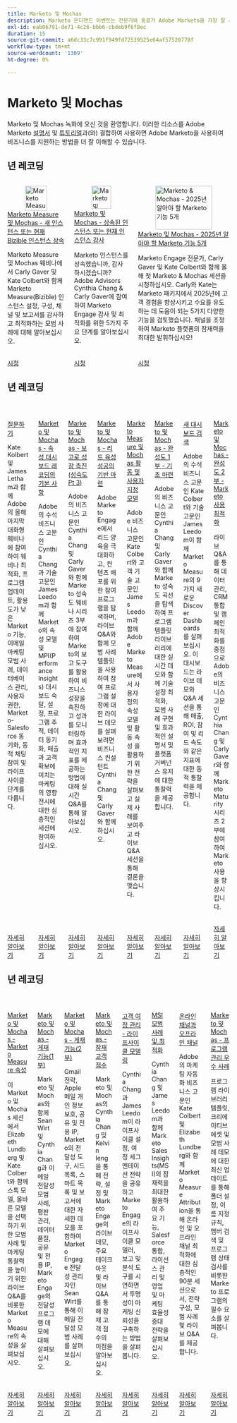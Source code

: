 ```yaml
---
title: Marketo 및 Mochas
description: Marketo 온디맨드 이벤트는 전문가와 동료가 Adobe Marketo을 가장 잘 사용하는 방법에 대한 생각과 아이디어를 공유한 비디오 라이브러리입니다.
exl-id: eab06791-de71-4c26-bbb6-cbdeb9f6f8ec
duration: 15
source-git-commit: a6dc33c7c991f949fd72539525e64af57520778f
workflow-type: tm+mt
source-wordcount: '1309'
ht-degree: 0%

---
```


# Marketo 및 Mochas

Marketo 및 Mochas 녹화에 오신 것을 환영합니다. 이러한 리소스를 Adobe Marketo [설명서](https://experienceleague.adobe.com/docs/marketo-engage.html?lang=ko) 및 [튜토리얼](https://experienceleague.adobe.com/docs/marketo-learn/tutorials/overview.html?lang=ko)과(와) 결합하여 사용하면 Adobe Marketo을 사용하여 비즈니스를 지원하는 방법을 더 잘 이해할 수 있습니다.

## 년 레코딩

<!-- CARDS

{cta  = Watch}

* 2025/inheriting-bizible-instance.md
* 2025/auditing-inherited-instance.md
* 2025/5-features-to-know.md
-->
<!-- START CARDS HTML - DO NOT MODIFY BY HAND -->
<div class="columns">
    <div class="column is-half-tablet is-half-desktop is-one-third-widescreen" aria-label="Marketo Measure and Mochas - Inheriting a New or Current Bizible Instance">
        <div class="card" style="height: 100%; display: flex; flex-direction: column; height: 100%;">
            <div class="card-image">
                <figure class="image x-is-16by9">
                    <a href="2025/inheriting-bizible-instance.md" title="Marketo Measure 및 Mochas - 새 인스턴스 또는 현재 Bizible 인스턴스 상속" target="_blank" rel="referrer">
                        <img class="is-bordered-r-small" src="https://video.tv.adobe.com/v/3459038/?format=jpeg&nocache=1749739012261" alt="Marketo Measure 및 Mochas - 새 인스턴스 또는 현재 Bizible 인스턴스 상속"
                             style="width: 100%; aspect-ratio: 16 / 9; object-fit: cover; overflow: hidden; display: block; margin: auto;">
                    </a>
                </figure>
            </div>
            <div class="card-content is-padded-small" style="display: flex; flex-direction: column; flex-grow: 1; justify-content: space-between;">
                <div class="top-card-content">
                    <p class="headline is-size-6 has-text-weight-bold">
                        <a href="2025/inheriting-bizible-instance.md" target="_blank" rel="referrer" title="Marketo Measure 및 Mochas - 새 인스턴스 또는 현재 Bizible 인스턴스 상속">Marketo Measure 및 Mochas - 새 인스턴스 또는 현재 Bizible 인스턴스 상속</a>
                    </p>
                    <p class="is-size-6">Marketo Measure 및 Mochas 웨비나에서 Carly Gaver 및 Kate Colbert와 함께 Marketo Measure(Bizible) 인스턴스 설정, 구성, 채널 및 보고서를 감사하고 최적화하는 모범 사례에 대해 알아보십시오.</p>
                </div>
                <a href="2025/inheriting-bizible-instance.md" target="_blank" rel="referrer" class="spectrum-Button spectrum-Button--outline spectrum-Button--primary spectrum-Button--sizeM" style="align-self: flex-start; margin-top: 1rem;">
                    <span class="spectrum-Button-label has-no-wrap has-text-weight-bold">시청</span>
                </a>
            </div>
        </div>
    </div>
    <div class="column is-half-tablet is-half-desktop is-one-third-widescreen" aria-label="Marketo & Mochas - Auditing an Inherited or Current Instance">
        <div class="card" style="height: 100%; display: flex; flex-direction: column; height: 100%;">
            <div class="card-image">
                <figure class="image x-is-16by9">
                    <a href="2025/auditing-inherited-instance.md" title="Marketo 및 Mochas - 상속된 인스턴스 또는 현재 인스턴스 감사" target="_blank" rel="referrer">
                        <img class="is-bordered-r-small" src="https://video.tv.adobe.com/v/3459034/?format=jpeg&nocache=1749739012233" alt="Marketo 및 Mochas - 상속된 인스턴스 또는 현재 인스턴스 감사"
                             style="width: 100%; aspect-ratio: 16 / 9; object-fit: cover; overflow: hidden; display: block; margin: auto;">
                    </a>
                </figure>
            </div>
            <div class="card-content is-padded-small" style="display: flex; flex-direction: column; flex-grow: 1; justify-content: space-between;">
                <div class="top-card-content">
                    <p class="headline is-size-6 has-text-weight-bold">
                        <a href="2025/auditing-inherited-instance.md" target="_blank" rel="referrer" title="Marketo 및 Mochas - 상속된 인스턴스 또는 현재 인스턴스 감사">Marketo 및 Mochas - 상속된 인스턴스 또는 현재 인스턴스 감사</a>
                    </p>
                    <p class="is-size-6">Marketo 인스턴스를 상속했습니까, 감사하시겠습니까? Adobe Advisors Cynthia Chang &amp; Carly Gaver에 참여하여 Marketo Engage 감사 및 최적화를 위한 5가지 주요 단계를 알아보십시오.</p>
                </div>
                <a href="2025/auditing-inherited-instance.md" target="_blank" rel="referrer" class="spectrum-Button spectrum-Button--outline spectrum-Button--primary spectrum-Button--sizeM" style="align-self: flex-start; margin-top: 1rem;">
                    <span class="spectrum-Button-label has-no-wrap has-text-weight-bold">시청</span>
                </a>
            </div>
        </div>
    </div>
    <div class="column is-half-tablet is-half-desktop is-one-third-widescreen" aria-label="Marketo & Mochas - 5 Marketo Features to Know in 2025">
        <div class="card" style="height: 100%; display: flex; flex-direction: column; height: 100%;">
            <div class="card-image">
                <figure class="image x-is-16by9">
                    <a href="2025/5-features-to-know.md" title="Marketo &amp; Mochas - 2025년 알아야 할 Marketo 기능 5개" target="_blank" rel="referrer">
                        <img class="is-bordered-r-small" src="https://video.tv.adobe.com/v/3444165/?format=jpeg&nocache=1749739012247" alt="Marketo &amp; Mochas - 2025년 알아야 할 Marketo 기능 5개"
                             style="width: 100%; aspect-ratio: 16 / 9; object-fit: cover; overflow: hidden; display: block; margin: auto;">
                    </a>
                </figure>
            </div>
            <div class="card-content is-padded-small" style="display: flex; flex-direction: column; flex-grow: 1; justify-content: space-between;">
                <div class="top-card-content">
                    <p class="headline is-size-6 has-text-weight-bold">
                        <a href="2025/5-features-to-know.md" target="_blank" rel="referrer" title="Marketo &amp; Mochas - 2025년 알아야 할 Marketo 기능 5개">Marketo 및 Mochas - 2025년 알아야 할 Marketo 기능 5개</a>
                    </p>
                    <p class="is-size-6">Marketo Engage 전문가, Carly Gaver 및 Kate Colbert와 함께 올해 첫 Marketo &amp; Mochas 세션을 시청하십시오. Carly와 Kate는 Marketo 패키지에서 2025년에 고객 경험을 향상시키고 수요를 유도하는 데 도움이 되는 5가지 다양한 기능을 검토했습니다. 채널을 조정하여 Marketo 플랫폼의 잠재력을 최대한 발휘하십시오!</p>
                </div>
                <a href="2025/5-features-to-know.md" target="_blank" rel="referrer" class="spectrum-Button spectrum-Button--outline spectrum-Button--primary spectrum-Button--sizeM" style="align-self: flex-start; margin-top: 1rem;">
                    <span class="spectrum-Button-label has-no-wrap has-text-weight-bold">시청</span>
                </a>
            </div>
        </div>
    </div>
</div>
<!-- END CARDS HTML - DO NOT MODIFY BY HAND -->

## 년 레코딩

<!-- CARDS

* 2024/ask-me-anything.md
* 2024/attribution-dashboard-recording.md
* 2024/drive-growth-with-reporting.md
* 2024/lead-nurture-success.md
* 2024/marketo-measure-and-mochas-activities-and-custom-models.md
* 2024/maturity-part1-foundation.md
* 2024/new-discover-dashboard.md
* 2024/optimize-marketo-usage.md

-->
<!-- START CARDS HTML - DO NOT MODIFY BY HAND -->
<div class="columns">
    <div class="column is-half-tablet is-half-desktop is-one-third-widescreen" aria-label="Ask Me Anything">
        <div class="card" style="height: 100%; display: flex; flex-direction: column; height: 100%;">
            <div class="card-image">
                <figure class="image x-is-16by9">
                    <a href="2024/ask-me-anything.md" title="무엇이든 묻기" target="_blank" rel="referrer">
                        <img class="is-bordered-r-small" src="https://video.tv.adobe.com/v/3438195/?format=jpeg&nocache=1749739013183" alt="무엇이든 묻기"
                             style="width: 100%; aspect-ratio: 16 / 9; object-fit: cover; overflow: hidden; display: block; margin: auto;">
                    </a>
                </figure>
            </div>
            <div class="card-content is-padded-small" style="display: flex; flex-direction: column; flex-grow: 1; justify-content: space-between;">
                <div class="top-card-content">
                    <p class="headline is-size-6 has-text-weight-bold">
                        <a href="2024/ask-me-anything.md" target="_blank" rel="referrer" title="무엇이든 묻기">질문하기</a>
                    </p>
                    <p class="is-size-6">Kate Kolbert 및 James Letham과 함께 Adobe의 올해 마지막 대화형 웨비나에 참여하여 웨비나 최적화, 프로그램 업데이트, 활용도가 낮은 Marketo 기능, 이메일 마케팅 모범 사례, 데이터베이스 관리, 사용자 권한, Marketo-Salesforce 동기화, 동적 채팅 참여 및 라이프사이클 단계를 다룹니다.</p>
                </div>
                <a href="2024/ask-me-anything.md" target="_blank" rel="referrer" class="spectrum-Button spectrum-Button--outline spectrum-Button--primary spectrum-Button--sizeM" style="align-self: flex-start; margin-top: 1rem;">
                    <span class="spectrum-Button-label has-no-wrap has-text-weight-bold">자세히 알아보기</span>
                </a>
            </div>
        </div>
    </div>
    <div class="column is-half-tablet is-half-desktop is-one-third-widescreen" aria-label="Marketo & Mochas - Fundamentals of Attribution Dashboards Recording">
        <div class="card" style="height: 100%; display: flex; flex-direction: column; height: 100%;">
            <div class="card-image">
                <figure class="image x-is-16by9">
                    <a href="2024/attribution-dashboard-recording.md" title="Marketo 및 Mochas - 기여도 분석 대시보드 기록의 기본 사항" target="_blank" rel="referrer">
                        <img class="is-bordered-r-small" src="https://video.tv.adobe.com/v/3427255/?format=jpeg&nocache=1749739013155" alt="Marketo 및 Mochas - 기여도 분석 대시보드 기록의 기본 사항"
                             style="width: 100%; aspect-ratio: 16 / 9; object-fit: cover; overflow: hidden; display: block; margin: auto;">
                    </a>
                </figure>
            </div>
            <div class="card-content is-padded-small" style="display: flex; flex-direction: column; flex-grow: 1; justify-content: space-between;">
                <div class="top-card-content">
                    <p class="headline is-size-6 has-text-weight-bold">
                        <a href="2024/attribution-dashboard-recording.md" target="_blank" rel="referrer" title="Marketo 및 Mochas - 기여도 분석 대시보드 기록의 기본 사항">Marketo 및 Mochas - 속성 대시보드 레코딩의 기본 사항</a>
                    </p>
                    <p class="is-size-6">Adobe의 수석 비즈니스 고문인 Cynthia Chang과 기술 고문인 James Leedom과 함께 Marketo의 속성 모델 및 MPI(Performance Insights) 대시보드 숙달, 설정, 프로그램 추적, 데이터 동기화, 매출과 고객 확보에 미치는 마케팅의 영향 전시에 대한 심층적인 세션에 참여하십시오.</p>
                </div>
                <a href="2024/attribution-dashboard-recording.md" target="_blank" rel="referrer" class="spectrum-Button spectrum-Button--outline spectrum-Button--primary spectrum-Button--sizeM" style="align-self: flex-start; margin-top: 1rem;">
                    <span class="spectrum-Button-label has-no-wrap has-text-weight-bold">자세히 알아보기</span>
                </a>
            </div>
        </div>
    </div>
    <div class="column is-half-tablet is-half-desktop is-one-third-widescreen" aria-label="Marketo & Mochas - Driving Growth with Reporting (Maturity Pt 3)">
        <div class="card" style="height: 100%; display: flex; flex-direction: column; height: 100%;">
            <div class="card-image">
                <figure class="image x-is-16by9">
                    <a href="2024/drive-growth-with-reporting.md" title="Marketo 및 Mochas - 보고로 성장 주도(성숙도 Pt 3)" target="_blank" rel="referrer">
                        <img class="is-bordered-r-small" src="https://video.tv.adobe.com/v/3435407/?format=jpeg&nocache=1749739013210" alt="Marketo 및 Mochas - 보고로 성장 주도(성숙도 Pt 3)"
                             style="width: 100%; aspect-ratio: 16 / 9; object-fit: cover; overflow: hidden; display: block; margin: auto;">
                    </a>
                </figure>
            </div>
            <div class="card-content is-padded-small" style="display: flex; flex-direction: column; flex-grow: 1; justify-content: space-between;">
                <div class="top-card-content">
                    <p class="headline is-size-6 has-text-weight-bold">
                        <a href="2024/drive-growth-with-reporting.md" target="_blank" rel="referrer" title="Marketo 및 Mochas - 보고로 성장 주도(성숙도 Pt 3)">Marketo 및 Mochas - 보고로 성장 촉진(성숙도 Pt 3)</a>
                    </p>
                    <p class="is-size-6">Adobe의 비즈니스 고문인 Cynthia Chang 및 Carly Gaver와 함께 Marketo 성숙도 웨비나 시리즈 3부에 참여하여 Marketo의 보고 도구를 활용하여 비즈니스 성장을 촉진하고 성과를 모니터링하며 효과적인 지표를 제공하는 방법에 대해 실시간 Q&amp;A를 통해 알아보십시오.</p>
                </div>
                <a href="2024/drive-growth-with-reporting.md" target="_blank" rel="referrer" class="spectrum-Button spectrum-Button--outline spectrum-Button--primary spectrum-Button--sizeM" style="align-self: flex-start; margin-top: 1rem;">
                    <span class="spectrum-Button-label has-no-wrap has-text-weight-bold">자세히 알아보기</span>
                </a>
            </div>
        </div>
    </div>
    <div class="column is-half-tablet is-half-desktop is-one-third-widescreen" aria-label="Marketo & Mochas - Laying the Foundation for Lead Nurture Success">
        <div class="card" style="height: 100%; display: flex; flex-direction: column; height: 100%;">
            <div class="card-image">
                <figure class="image x-is-16by9">
                    <a href="2024/lead-nurture-success.md" title="Marketo 및 Mochas - 리드 육성 성공의 기반 마련" target="_blank" rel="referrer">
                        <img class="is-bordered-r-small" src="https://video.tv.adobe.com/v/3429436/?format=jpeg&nocache=1749739013195" alt="Marketo 및 Mochas - 리드 육성 성공의 기반 마련"
                             style="width: 100%; aspect-ratio: 16 / 9; object-fit: cover; overflow: hidden; display: block; margin: auto;">
                    </a>
                </figure>
            </div>
            <div class="card-content is-padded-small" style="display: flex; flex-direction: column; flex-grow: 1; justify-content: space-between;">
                <div class="top-card-content">
                    <p class="headline is-size-6 has-text-weight-bold">
                        <a href="2024/lead-nurture-success.md" target="_blank" rel="referrer" title="Marketo 및 Mochas - 리드 육성 성공의 기반 마련">Marketo 및 Mochas - 리드 육성 성공의 기반 마련</a>
                    </p>
                    <p class="is-size-6">Adobe Marketo Engage에서 리드 양육을 극대화하고, 컨텐츠 배포를 위한 참여 프로그램을 탐색하며, 라이브 Q&amp;A와 함께 모범 사례 템플릿을 사용하여 참여 프로그램 설정에 대한 라이브 데모를 살펴보려면 비즈니스 컨설턴트 Cynthia Chang 및 Carly Gaver와 함께하십시오.</p>
                </div>
                <a href="2024/lead-nurture-success.md" target="_blank" rel="referrer" class="spectrum-Button spectrum-Button--outline spectrum-Button--primary spectrum-Button--sizeM" style="align-self: flex-start; margin-top: 1rem;">
                    <span class="spectrum-Button-label has-no-wrap has-text-weight-bold">자세히 알아보기</span>
                </a>
            </div>
        </div>
    </div>
    <div class="column is-half-tablet is-half-desktop is-one-third-widescreen" aria-label="Marketo Measure & Mochas Activities and Custom Models">
        <div class="card" style="height: 100%; display: flex; flex-direction: column; height: 100%;">
            <div class="card-image">
                <figure class="image x-is-16by9">
                    <a href="2024/marketo-measure-and-mochas-activities-and-custom-models.md" title="Marketo Measure 및 Mochas 활동 및 사용자 지정 모델" target="_blank" rel="referrer">
                        <img class="is-bordered-r-small" src="https://video.tv.adobe.com/v/3432603/?format=jpeg&nocache=1749739013169" alt="Marketo Measure 및 Mochas 활동 및 사용자 지정 모델"
                             style="width: 100%; aspect-ratio: 16 / 9; object-fit: cover; overflow: hidden; display: block; margin: auto;">
                    </a>
                </figure>
            </div>
            <div class="card-content is-padded-small" style="display: flex; flex-direction: column; flex-grow: 1; justify-content: space-between;">
                <div class="top-card-content">
                    <p class="headline is-size-6 has-text-weight-bold">
                        <a href="2024/marketo-measure-and-mochas-activities-and-custom-models.md" target="_blank" rel="referrer" title="Marketo Measure 및 Mochas 활동 및 사용자 지정 모델">Marketo Measure 및 Mochas 활동 및 사용자 지정 모델</a>
                    </p>
                    <p class="is-size-6">Adobe 비즈니스 고문인 Kate Colbert와 고객 기술 고문인 James Leedom과 함께 Adobe Marketo Measure에서 사용자 정의 속성 모델 및 활동 속성 을 활용하기 위한 전략을 살펴보고 실제 사례를 보여주고 라이브 Q&amp;A 세션을 통해 결론을 맺습니다.</p>
                </div>
                <a href="2024/marketo-measure-and-mochas-activities-and-custom-models.md" target="_blank" rel="referrer" class="spectrum-Button spectrum-Button--outline spectrum-Button--primary spectrum-Button--sizeM" style="align-self: flex-start; margin-top: 1rem;">
                    <span class="spectrum-Button-label has-no-wrap has-text-weight-bold">자세히 알아보기</span>
                </a>
            </div>
        </div>
    </div>
    <div class="column is-half-tablet is-half-desktop is-one-third-widescreen" aria-label="Marketo & Mochas - Maturity Part 1 - Laying the Foundation">
        <div class="card" style="height: 100%; display: flex; flex-direction: column; height: 100%;">
            <div class="card-image">
                <figure class="image x-is-16by9">
                    <a href="2024/maturity-part1-foundation.md" title="Marketo &amp; Mochas - 완성도 1부 - 기초 마련" target="_blank" rel="referrer">
                        <img class="is-bordered-r-small" src="https://video.tv.adobe.com/v/3432499/?format=jpeg&nocache=1749739013247" alt="Marketo &amp; Mochas - 완성도 1부 - 기초 마련"
                             style="width: 100%; aspect-ratio: 16 / 9; object-fit: cover; overflow: hidden; display: block; margin: auto;">
                    </a>
                </figure>
            </div>
            <div class="card-content is-padded-small" style="display: flex; flex-direction: column; flex-grow: 1; justify-content: space-between;">
                <div class="top-card-content">
                    <p class="headline is-size-6 has-text-weight-bold">
                        <a href="2024/maturity-part1-foundation.md" target="_blank" rel="referrer" title="Marketo &amp; Mochas - 완성도 1부 - 기초 마련">Marketo 및 Mochas - 완성도 1부 - 기초 마련</a>
                    </p>
                    <p class="is-size-6">Adobe의 비즈니스 고문인 Cynthia Chang 및 Carly Gaver와 함께 Marketo 성숙도 곡선을 탐색하여 프로그램 템플릿 라이브러리에 대한 실시간 데모와 함께 기술 설정 최적화, 모범 사례 구현 및 효과적인 설명서 및 플랫폼 거버넌스 유지에 대한 통찰력을 제공합니다.</p>
                </div>
                <a href="2024/maturity-part1-foundation.md" target="_blank" rel="referrer" class="spectrum-Button spectrum-Button--outline spectrum-Button--primary spectrum-Button--sizeM" style="align-self: flex-start; margin-top: 1rem;">
                    <span class="spectrum-Button-label has-no-wrap has-text-weight-bold">자세히 알아보기</span>
                </a>
            </div>
        </div>
    </div>
    <div class="column is-half-tablet is-half-desktop is-one-third-widescreen" aria-label="New Discover Dashboards">
        <div class="card" style="height: 100%; display: flex; flex-direction: column; height: 100%;">
            <div class="card-image">
                <figure class="image x-is-16by9">
                    <a href="2024/new-discover-dashboard.md" title="새 대시보드 검색" target="_blank" rel="referrer">
                        <img class="is-bordered-r-small" src="https://video.tv.adobe.com/v/3428405/?format=jpeg&nocache=1749739013235" alt="새 대시보드 검색"
                             style="width: 100%; aspect-ratio: 16 / 9; object-fit: cover; overflow: hidden; display: block; margin: auto;">
                    </a>
                </figure>
            </div>
            <div class="card-content is-padded-small" style="display: flex; flex-direction: column; flex-grow: 1; justify-content: space-between;">
                <div class="top-card-content">
                    <p class="headline is-size-6 has-text-weight-bold">
                        <a href="2024/new-discover-dashboard.md" target="_blank" rel="referrer" title="새 대시보드 검색">새 대시보드 검색</a>
                    </p>
                    <p class="is-size-6">Adobe의 수석 비즈니스 고문인 Kate Colbert와 기술 고문인 James Leedom이 함께 Marketo Measure의 9가지 새로운 Discover Dashboards를 살펴보십시오. 이 대시보드는 라이브 데모와 Q&amp;A 세션을 통해 매출, ROI, 참여 및 리드 속도와 같은 지표에 대한 동적 통찰력을 제공합니다.</p>
                </div>
                <a href="2024/new-discover-dashboard.md" target="_blank" rel="referrer" class="spectrum-Button spectrum-Button--outline spectrum-Button--primary spectrum-Button--sizeM" style="align-self: flex-start; margin-top: 1rem;">
                    <span class="spectrum-Button-label has-no-wrap has-text-weight-bold">자세히 알아보기</span>
                </a>
            </div>
        </div>
    </div>
    <div class="column is-half-tablet is-half-desktop is-one-third-widescreen" aria-label="Marketo & Mochas - Maturity Part 2 - Optimizing Your Marketo Usage">
        <div class="card" style="height: 100%; display: flex; flex-direction: column; height: 100%;">
            <div class="card-image">
                <figure class="image x-is-16by9">
                    <a href="2024/optimize-marketo-usage.md" title="Marketo 및 Mochas - 완성도 2부 - Marketo 사용 최적화" target="_blank" rel="referrer">
                        <img class="is-bordered-r-small" src="https://video.tv.adobe.com/v/3434699/?format=jpeg&nocache=1749739013222" alt="Marketo 및 Mochas - 완성도 2부 - Marketo 사용 최적화"
                             style="width: 100%; aspect-ratio: 16 / 9; object-fit: cover; overflow: hidden; display: block; margin: auto;">
                    </a>
                </figure>
            </div>
            <div class="card-content is-padded-small" style="display: flex; flex-direction: column; flex-grow: 1; justify-content: space-between;">
                <div class="top-card-content">
                    <p class="headline is-size-6 has-text-weight-bold">
                        <a href="2024/optimize-marketo-usage.md" target="_blank" rel="referrer" title="Marketo 및 Mochas - 완성도 2부 - Marketo 사용 최적화">Marketo 및 Mochas - 완성도 2부 - Marketo 사용 최적화</a>
                    </p>
                    <p class="is-size-6">라이브 Q&amp;A를 통해 데이터 관리, CRM 통합 및 캠페인 최적화를 중점으로 Adobe의 비즈니스 고문인 Cynthia Chang 및 Carly Gaver와 함께 Marketo Maturity 시리즈 2부에 참여하여 Marketo 사용을 향상시킵니다.</p>
                </div>
                <a href="2024/optimize-marketo-usage.md" target="_blank" rel="referrer" class="spectrum-Button spectrum-Button--outline spectrum-Button--primary spectrum-Button--sizeM" style="align-self: flex-start; margin-top: 1rem;">
                    <span class="spectrum-Button-label has-no-wrap has-text-weight-bold">자세히 알아보기</span>
                </a>
            </div>
        </div>
    </div>
</div>
<!-- END CARDS HTML - DO NOT MODIFY BY HAND -->

## 년 레코딩

<!-- CARDS

* 2023/attribution.md
* 2023/deliverability-part-one.md
* 2023/deliverability-part-two.md
* 2023/lead-scoring.md
* 2023/lifecycle-modeling.md
* 2023/msi-best-practices.md
* 2023/online-offline.md
* 2023/program-management.md

-->
<!-- START CARDS HTML - DO NOT MODIFY BY HAND -->
<div class="columns">
    <div class="column is-half-tablet is-half-desktop is-one-third-widescreen" aria-label="Marketo and Mochas - Marketo Measure Attribution">
        <div class="card" style="height: 100%; display: flex; flex-direction: column; height: 100%;">
            <div class="card-image">
                <figure class="image x-is-16by9">
                    <a href="2023/attribution.md" title="Marketo 및 Mochas - Marketo Measure 속성" target="_blank" rel="referrer">
                        <img class="is-bordered-r-small" src="https://video.tv.adobe.com/v/3413506/?format=jpeg&nocache=1749739013472" alt="Marketo 및 Mochas - Marketo Measure 속성"
                             style="width: 100%; aspect-ratio: 16 / 9; object-fit: cover; overflow: hidden; display: block; margin: auto;">
                    </a>
                </figure>
            </div>
            <div class="card-content is-padded-small" style="display: flex; flex-direction: column; flex-grow: 1; justify-content: space-between;">
                <div class="top-card-content">
                    <p class="headline is-size-6 has-text-weight-bold">
                        <a href="2023/attribution.md" target="_blank" rel="referrer" title="Marketo 및 Mochas - Marketo Measure 속성">Marketo 및 Mochas - Marketo Measure 속성</a>
                    </p>
                    <p class="is-size-6">이 Marketo 및 Mochas 세션에서 Elizabeth Lundberg 및 Kate Colbert와 함께 스톡 모델, 올바른 모델을 선택하기 위한 모범 사례 및 마케팅 통찰력을 높이기 위한 라이브 Q&amp;A를 비롯한 Marketo Measure의 속성을 살펴보십시오.</p>
                </div>
                <a href="2023/attribution.md" target="_blank" rel="referrer" class="spectrum-Button spectrum-Button--outline spectrum-Button--primary spectrum-Button--sizeM" style="align-self: flex-start; margin-top: 1rem;">
                    <span class="spectrum-Button-label has-no-wrap has-text-weight-bold">자세히 알아보기</span>
                </a>
            </div>
        </div>
    </div>
    <div class="column is-half-tablet is-half-desktop is-one-third-widescreen" aria-label="Marketo and Mochas - Deliverability (Part 1)">
        <div class="card" style="height: 100%; display: flex; flex-direction: column; height: 100%;">
            <div class="card-image">
                <figure class="image x-is-16by9">
                    <a href="2023/deliverability-part-one.md" title="Marketo 및 Mochas - 전달성(1부)" target="_blank" rel="referrer">
                        <img class="is-bordered-r-small" src="https://video.tv.adobe.com/v/3416666/?format=jpeg&nocache=1749739013447" alt="Marketo 및 Mochas - 전달성(1부)"
                             style="width: 100%; aspect-ratio: 16 / 9; object-fit: cover; overflow: hidden; display: block; margin: auto;">
                    </a>
                </figure>
            </div>
            <div class="card-content is-padded-small" style="display: flex; flex-direction: column; flex-grow: 1; justify-content: space-between;">
                <div class="top-card-content">
                    <p class="headline is-size-6 has-text-weight-bold">
                        <a href="2023/deliverability-part-one.md" target="_blank" rel="referrer" title="Marketo 및 Mochas - 전달성(1부)">Marketo 및 Mochas - 게재 기능(1부)</a>
                    </p>
                    <p class="is-size-6">Marketo 및 Mochas와 함께 Sean Wirt 및 Cynthia Chang과 이메일 전달성 모범 사례, 평판 관리, 데이터 품질, 공유 및 전용 IP, Marketo Engage의 전달성 프로그램 데모에 대해 살펴보십시오.</p>
                </div>
                <a href="2023/deliverability-part-one.md" target="_blank" rel="referrer" class="spectrum-Button spectrum-Button--outline spectrum-Button--primary spectrum-Button--sizeM" style="align-self: flex-start; margin-top: 1rem;">
                    <span class="spectrum-Button-label has-no-wrap has-text-weight-bold">자세히 알아보기</span>
                </a>
            </div>
        </div>
    </div>
    <div class="column is-half-tablet is-half-desktop is-one-third-widescreen" aria-label="Marketo and Mochas - Deliverability (Part 2)">
        <div class="card" style="height: 100%; display: flex; flex-direction: column; height: 100%;">
            <div class="card-image">
                <figure class="image x-is-16by9">
                    <a href="2023/deliverability-part-two.md" title="Marketo 및 Mochas - 전달성(2부)" target="_blank" rel="referrer">
                        <img class="is-bordered-r-small" src="https://video.tv.adobe.com/v/3418668/?format=jpeg&nocache=1749739013485" alt="Marketo 및 Mochas - 전달성(2부)"
                             style="width: 100%; aspect-ratio: 16 / 9; object-fit: cover; overflow: hidden; display: block; margin: auto;">
                    </a>
                </figure>
            </div>
            <div class="card-content is-padded-small" style="display: flex; flex-direction: column; flex-grow: 1; justify-content: space-between;">
                <div class="top-card-content">
                    <p class="headline is-size-6 has-text-weight-bold">
                        <a href="2023/deliverability-part-two.md" target="_blank" rel="referrer" title="Marketo 및 Mochas - 전달성(2부)">Marketo 및 Mochas - 게재 기능(2부)</a>
                    </p>
                    <p class="is-size-6">Gmail 전략, Apple 메일 개인 정보 보호, 공유 및 전용 IP, Marketo의 전달성 도구, 시드 목록, 스마트 목록 및 보고서에 대한 자세한 데모를 포함하여 Marketo Engage 전달성 관리자인 Sean Wirt를 통해 이메일 전달성 모범 사례를 살펴보십시오.</p>
                </div>
                <a href="2023/deliverability-part-two.md" target="_blank" rel="referrer" class="spectrum-Button spectrum-Button--outline spectrum-Button--primary spectrum-Button--sizeM" style="align-self: flex-start; margin-top: 1rem;">
                    <span class="spectrum-Button-label has-no-wrap has-text-weight-bold">자세히 알아보기</span>
                </a>
            </div>
        </div>
    </div>
    <div class="column is-half-tablet is-half-desktop is-one-third-widescreen" aria-label="Marketo and Mochas - Lead Scoring">
        <div class="card" style="height: 100%; display: flex; flex-direction: column; height: 100%;">
            <div class="card-image">
                <figure class="image x-is-16by9">
                    <a href="2023/lead-scoring.md" title="Marketo 및 Mochas - 잠재 고객 점수" target="_blank" rel="referrer">
                        <img class="is-bordered-r-small" src="https://video.tv.adobe.com/v/3412722/?format=jpeg&nocache=1749739013460" alt="Marketo 및 Mochas - 잠재 고객 점수"
                             style="width: 100%; aspect-ratio: 16 / 9; object-fit: cover; overflow: hidden; display: block; margin: auto;">
                    </a>
                </figure>
            </div>
            <div class="card-content is-padded-small" style="display: flex; flex-direction: column; flex-grow: 1; justify-content: space-between;">
                <div class="top-card-content">
                    <p class="headline is-size-6 has-text-weight-bold">
                        <a href="2023/lead-scoring.md" target="_blank" rel="referrer" title="Marketo 및 Mochas - 잠재 고객 점수">Marketo 및 Mochas - 잠재 고객 점수</a>
                    </p>
                    <p class="is-size-6">Marketo 및 Mochas의 Cynthia Chang 및 Kelvin Ieng을 통해 전략, 설정 및 Marketo Engage의 라이브 데모, 주요 테이크 아웃 및 라이브 Q&amp;A를 통해 잠재 고객 점수의 이점을 알아보십시오.</p>
                </div>
                <a href="2023/lead-scoring.md" target="_blank" rel="referrer" class="spectrum-Button spectrum-Button--outline spectrum-Button--primary spectrum-Button--sizeM" style="align-self: flex-start; margin-top: 1rem;">
                    <span class="spectrum-Button-label has-no-wrap has-text-weight-bold">자세히 알아보기</span>
                </a>
            </div>
        </div>
    </div>
    <div class="column is-half-tablet is-half-desktop is-one-third-widescreen" aria-label="Customer Journey Management - Lifecycle Modeling">
        <div class="card" style="height: 100%; display: flex; flex-direction: column; height: 100%;">
            <div class="card-image">
                <figure class="image x-is-16by9">
                    <a href="2023/lifecycle-modeling.md" title="고객 여정 관리 - 라이프사이클 모델링" target="_blank" rel="referrer">
                        <img class="is-bordered-r-small" src="https://video.tv.adobe.com/v/3420763/?format=jpeg&nocache=1749739013497" alt="고객 여정 관리 - 라이프사이클 모델링"
                             style="width: 100%; aspect-ratio: 16 / 9; object-fit: cover; overflow: hidden; display: block; margin: auto;">
                    </a>
                </figure>
            </div>
            <div class="card-content is-padded-small" style="display: flex; flex-direction: column; flex-grow: 1; justify-content: space-between;">
                <div class="top-card-content">
                    <p class="headline is-size-6 has-text-weight-bold">
                        <a href="2023/lifecycle-modeling.md" target="_blank" rel="referrer" title="고객 여정 관리 - 라이프사이클 모델링">고객 여정 관리 - 라이프사이클 모델링</a>
                    </p>
                    <p class="is-size-6">Cynthia Chang과 James Leedom이 라이프사이클 설정, 여정 세그멘테이션 전략을 공유하고 Marketo Engage의 라이프사이클 모델러, 보고 및 분석 도구를 시연하면서 투명성이 마케팅 신뢰성을 구축하는 방법을 살펴봅니다.</p>
                </div>
                <a href="2023/lifecycle-modeling.md" target="_blank" rel="referrer" class="spectrum-Button spectrum-Button--outline spectrum-Button--primary spectrum-Button--sizeM" style="align-self: flex-start; margin-top: 1rem;">
                    <span class="spectrum-Button-label has-no-wrap has-text-weight-bold">자세히 알아보기</span>
                </a>
            </div>
        </div>
    </div>
    <div class="column is-half-tablet is-half-desktop is-one-third-widescreen" aria-label="MSI Best Practices and Optimization">
        <div class="card" style="height: 100%; display: flex; flex-direction: column; height: 100%;">
            <div class="card-image">
                <figure class="image x-is-16by9">
                    <a href="2023/msi-best-practices.md" title="MSI 모범 사례 및 최적화" target="_blank" rel="referrer">
                        <img class="is-bordered-r-small" src="https://video.tv.adobe.com/v/3422797?format=jpeg&nocache=1749739013521" alt="MSI 모범 사례 및 최적화"
                             style="width: 100%; aspect-ratio: 16 / 9; object-fit: cover; overflow: hidden; display: block; margin: auto;">
                    </a>
                </figure>
            </div>
            <div class="card-content is-padded-small" style="display: flex; flex-direction: column; flex-grow: 1; justify-content: space-between;">
                <div class="top-card-content">
                    <p class="headline is-size-6 has-text-weight-bold">
                        <a href="2023/msi-best-practices.md" target="_blank" rel="referrer" title="MSI 모범 사례 및 최적화">MSI 모범 사례 및 최적화</a>
                    </p>
                    <p class="is-size-6">Cynthia Chang 및 James Leedom과 함께 Marketo Sales Insights(MSI)의 잠재력을 최대한 활용하여 주요 기능, Salesforce 통합, 라이선스 관리 및 영업 및 마케팅 효율성 증대 전략을 살펴보십시오.</p>
                </div>
                <a href="2023/msi-best-practices.md" target="_blank" rel="referrer" class="spectrum-Button spectrum-Button--outline spectrum-Button--primary spectrum-Button--sizeM" style="align-self: flex-start; margin-top: 1rem;">
                    <span class="spectrum-Button-label has-no-wrap has-text-weight-bold">자세히 알아보기</span>
                </a>
            </div>
        </div>
    </div>
    <div class="column is-half-tablet is-half-desktop is-one-third-widescreen" aria-label="Online vs Offline Channels">
        <div class="card" style="height: 100%; display: flex; flex-direction: column; height: 100%;">
            <div class="card-image">
                <figure class="image x-is-16by9">
                    <a href="2023/online-offline.md" title="온라인 및 오프라인 채널" target="_blank" rel="referrer">
                        <img class="is-bordered-r-small" src="https://video.tv.adobe.com/v/3422363/?format=jpeg&nocache=1749739013534" alt="온라인 및 오프라인 채널"
                             style="width: 100%; aspect-ratio: 16 / 9; object-fit: cover; overflow: hidden; display: block; margin: auto;">
                    </a>
                </figure>
            </div>
            <div class="card-content is-padded-small" style="display: flex; flex-direction: column; flex-grow: 1; justify-content: space-between;">
                <div class="top-card-content">
                    <p class="headline is-size-6 has-text-weight-bold">
                        <a href="2023/online-offline.md" target="_blank" rel="referrer" title="온라인 및 오프라인 채널">온라인 채널과 오프라인 채널</a>
                    </p>
                    <p class="is-size-6">Adobe의 마케팅 자동화 비즈니스 고문인 Kate Colbert 및 Elizabeth Lundberg와 함께 Marketo Measure Attribution을 통해 온라인 및 오프라인 채널 최적화에 대한 심층적인 90분 세션으로서, 전략 구성, 모범 사례 및 라이브 Q&amp;A를 제공합니다.</p>
                </div>
                <a href="2023/online-offline.md" target="_blank" rel="referrer" class="spectrum-Button spectrum-Button--outline spectrum-Button--primary spectrum-Button--sizeM" style="align-self: flex-start; margin-top: 1rem;">
                    <span class="spectrum-Button-label has-no-wrap has-text-weight-bold">자세히 알아보기</span>
                </a>
            </div>
        </div>
    </div>
    <div class="column is-half-tablet is-half-desktop is-one-third-widescreen" aria-label="Marketo and Mochas - Program Management Best Practices">
        <div class="card" style="height: 100%; display: flex; flex-direction: column; height: 100%;">
            <div class="card-image">
                <figure class="image x-is-16by9">
                    <a href="2023/program-management.md" title="Marketo 및 Mochas - 프로그램 관리 우수 사례" target="_blank" rel="referrer">
                        <img class="is-bordered-r-small" src="https://video.tv.adobe.com/v/3425070/?format=jpeg&nocache=1749739013509" alt="Marketo 및 Mochas - 프로그램 관리 우수 사례"
                             style="width: 100%; aspect-ratio: 16 / 9; object-fit: cover; overflow: hidden; display: block; margin: auto;">
                    </a>
                </figure>
            </div>
            <div class="card-content is-padded-small" style="display: flex; flex-direction: column; flex-grow: 1; justify-content: space-between;">
                <div class="top-card-content">
                    <p class="headline is-size-6 has-text-weight-bold">
                        <a href="2023/program-management.md" target="_blank" rel="referrer" title="Marketo 및 Mochas - 프로그램 관리 우수 사례">Marketo 및 Mochas - 프로그램 관리 우수 사례</a>
                    </p>
                    <p class="is-size-6">프로그램 라이브러리 템플릿, 크리에이티브 에셋 및 모범 사례 데모에 대한 최신 업데이트를 통해 폴더 설정, 이름 지정 규칙, 멤버 검색 및 프로그램 상태 검사를 비롯한 Marketo 프로그램의 필수 요소를 살펴봅니다.</p>
                </div>
                <a href="2023/program-management.md" target="_blank" rel="referrer" class="spectrum-Button spectrum-Button--outline spectrum-Button--primary spectrum-Button--sizeM" style="align-self: flex-start; margin-top: 1rem;">
                    <span class="spectrum-Button-label has-no-wrap has-text-weight-bold">자세히 알아보기</span>
                </a>
            </div>
        </div>
    </div>
</div>
<!-- END CARDS HTML - DO NOT MODIFY BY HAND -->

<!--
>[!TIP]
>
>**All recorded sessions are listed in the navigation on the left**.
-->